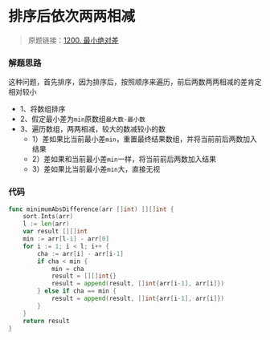 # 排序后依次两两相减
> 原题链接：[1200. 最小绝对差](https://leetcode-cn.com/problems/minimum-absolute-difference/)

### 解题思路
这种问题，首先排序，因为排序后，按照顺序来遍历，前后两数两两相减的差肯定相对较小
* 1、将数组排序
* 2、假定最小差为``min``原数组``最大数-最小数``
* 3、遍历数组，两两相减，较大的数减较小的数
    * 1）差如果比当前最小差``min``，重置最终结果数组，并将当前前后两数加入结果
    * 2）差如果和当前最小差``min``一样，将当前前后两数加入结果
    * 3）差如果比当前最小差``min``大，直接无视
### 代码

```go
func minimumAbsDifference(arr []int) [][]int {
	sort.Ints(arr)
	l := len(arr)
	var result [][]int
	min := arr[l-1] - arr[0]
	for i := 1; i < l; i++ {
		cha := arr[i] - arr[i-1]
		if cha < min {
			min = cha
			result = [][]int{}
			result = append(result, []int{arr[i-1], arr[i]})
		} else if cha == min {
			result = append(result, []int{arr[i-1], arr[i]})
		}
	}
	return result
}

```
